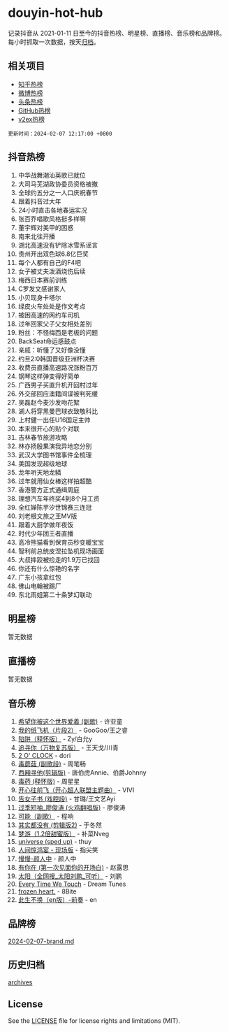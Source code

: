 # douyin-hot-hub

记录抖音从 2021-01-11 日至今的抖音热榜、明星榜、直播榜、音乐榜和品牌榜。每小时抓取一次数据，按天[归档](archives)。

## 相关项目

- [知乎热榜](https://github.com/lonnyzhang423/zhihu-hot-hub)
- [微博热榜](https://github.com/lonnyzhang423/weibo-hot-hub)
- [头条热榜](https://github.com/lonnyzhang423/toutiao-hot-hub)
- [GitHub热榜](https://github.com/lonnyzhang423/github-hot-hub)
- [v2ex热榜](https://github.com/lonnyzhang423/v2ex-hot-hub)


`更新时间：2024-02-07 12:17:00 +0800`

## 抖音热榜

1. 中华战舞潮汕英歌已就位
1. 大司马芜湖政协委员资格被撤
1. 全球约五分之一人口庆祝春节
1. 跟着抖音过大年
1. 24小时直击各地春运实况
1. 张百乔唱歌风格挺多样啊
1. 董宇辉对美甲的困惑
1. 南来北往开播
1. 湖北高速没有铲除冰雪系谣言
1. 贵州开出双色球6.8亿巨奖
1. 每个人都有自己的F4吧
1. 女子被丈夫泼酒烧伤后续
1. 梅西日本赛前训练
1. C罗发文感谢家人
1. 小贝现身卡塔尔
1. 绿皮火车处处是作文考点
1. 被困高速的网约车司机
1. 过年回家父子父女相处差别
1. 粉丝：不怪梅西是老板的问题
1. BackSeat命运感鼓点
1. 亲戚：听懂了又好像没懂
1. 约旦2:0韩国晋级亚洲杯决赛
1. 收费员直播高速路况涨粉百万
1. 钢琴这样弹变得好简单
1. 广西男子买直升机开回村过年
1. 外交部回应澳籍间谍被判死缓
1. 吴磊赵今麦沙发吻花絮
1. 湖人将穿黑曼巴球衣致敬科比
1. 上村健一出任U16国足主帅
1. 本来很开心的贴个对联
1. 吉林春节旅游攻略
1. 林亦扬殷果演我异地恋分别
1. 武汉大学图书馆事件全梳理
1. 美国发现超级地球
1. 龙年听天地龙鳞
1. 过年就用仙女棒这样拍超酷
1. 香港警方正式通缉周庭
1. 理想汽车年终奖4到8个月工资
1. 全红婵陈芋汐世锦赛三连冠
1. 刘老根文旅之王MV版
1. 跟着大厨学做年夜饭
1. 时代少年团王者直播
1. 高冷熊猫看到保育员秒变暖宝宝
1. 智利前总统皮涅拉坠机现场画面
1. 大叔摔跤被捡走的1.9万已找回
1. 你还有什么惊艳的名字
1. 广东小孩拿红包
1. 佛山电翰被踢厂
1. 东北雨姐第二十条梦幻联动

## 明星榜

暂无数据

## 直播榜

暂无数据

## 音乐榜

1. [希望你被这个世界爱着 (副歌)](https://sf5-hl-cdn-tos.douyinstatic.com/obj/tos-cn-ve-2774/oUHCmWQfZlE3QQBKBeD8rCFLpJzPgCpImhsxMt) - 许亚童
1. [我的纸飞机（片段2）](https://sf3-cdn-tos.douyinstatic.com/obj/tos-cn-ve-2774/oM2ZrKcg2CD5AeRB2gkeXOFB1IxAGJdZPazYHf) - GooGoo/王之睿
1. [陷阱（释怀版）](https://sf6-cdn-tos.douyinstatic.com/obj/tos-cn-ve-2774/oE8C21LeZrzKLDFfQYgMzx4GAIHageG5IzayY7) - Zy/白允y
1. [追寻你（万物复苏版）](https://sf3-cdn-tos.douyinstatic.com/obj/tos-cn-ve-2774/oYeAZJsbjIDit9APmBg8u6uDUQnHmoCf3gbo74) - 王天戈/川青
1. [2 O' CLOCK](https://sf3-cdn-tos.douyinstatic.com/obj/tos-cn-ve-2774/oIUBICeqlYQHTigCBOnCMlwBZJkgiBjt1oDfbg) - dori
1. [毒蘑菇 (副歌段)](https://sf5-hl-cdn-tos.douyinstatic.com/obj/tos-cn-ve-2774/ocDEUsfdLjxnlFXtfogBCiQCEqYB7QZgZ8VViM) - 周笔畅
1. [西厢寻他(剪辑版)](https://sf5-hl-cdn-tos.douyinstatic.com/obj/tos-cn-ve-2774/oUsAVfAQKlRNxEv5qxvIB8o5qmIWUcXbzJKJhw) - 唐伯虎Annie、伯爵Johnny
1. [毒药 (释怀版)](https://sf5-hl-cdn-tos.douyinstatic.com/obj/tos-cn-ve-2774/oYILMEAzspdZBIzy4frJNB8ZHPHWAhiwowd4Ad) - 周星星
1. [开心往前飞（开心超人联盟主题曲）](https://sf3-cdn-tos.douyinstatic.com/obj/tos-cn-ve-2774/9d8fb7c82cf1421fb93a9fe925275e0a) - VIVI
1. [告女子书 (戏腔段)](https://sf6-cdn-tos.douyinstatic.com/obj/tos-cn-ve-2774/osCCzFxWgstBDi92ZfBB4ht7gQENBmQMAl0eI6) - 甘璐/王文艺Ayi
1. [过季短袖_廖俊涛 (火鸡翻唱版)](https://sf6-cdn-tos.douyinstatic.com/obj/tos-cn-ve-2774/ogQVJl0tRBKxQgZji7YClFEBrVDeHpPTWfCZbQ) - 廖俊涛
1. [可能（副歌）](https://sf5-hl-cdn-tos.douyinstatic.com/obj/tos-cn-ve-2774/cde1731888894259b333569393c2fb51) - 程响
1. [其实都没有 (剪辑版2)](https://sf6-cdn-tos.douyinstatic.com/obj/tos-cn-ve-2774/oEBNQenHZtBhxYjGgUDQk0BCHTigQafgFlbQ7k) - 于冬然
1. [梦游（1.2倍甜蜜版）](https://sf3-cdn-tos.douyinstatic.com/obj/tos-cn-ve-2774/o4gyAUm8hwufoEABmwVIiQtHsFuGzAEEWtNMzo) - 补菜Nveg
1. [universe (sped up)](https://sf5-hl-cdn-tos.douyinstatic.com/obj/tos-cn-ve-2774/oIQnurQLDCsdYeegkM4CKuVb23MZBXtX6QB8bv) - thuy
1. [人间惊鸿宴 - 现场版](https://sf5-hl-cdn-tos.douyinstatic.com/obj/tos-cn-ve-2774/osF4mrPePAf2Yv8Wfr5fATCHZwL5h1QiGQAKwz) - 指尖笑
1. [慢慢-颜人中](https://sf3-cdn-tos.douyinstatic.com/obj/tos-cn-ve-2774/ocjHNfBXdBxQNC8ZGAeoLMFTUgtBg8bkExunDC) - 颜人中
1. [有你在 (第一次见面你的开场白)](https://sf6-cdn-tos.douyinstatic.com/obj/tos-cn-ve-2774/oAthrQ3ClJBfI57uBoFEgNDYtNCZ0TSYQQfxQ0) - 赵露思
1. [太阳（全网搜_太阳刘鹏_可听）](https://sf3-cdn-tos.douyinstatic.com/obj/tos-cn-ve-2774/ogWbyIQnlBFImVbeDocRdCIYtBHlbJXgfZMvgz) - 刘鹏
1. [Every Time We Touch](https://sf5-hl-cdn-tos.douyinstatic.com/obj/tos-cn-ve-2774/ogN6lUKQeBBfEVhIOMikG1CcJjugxk1tztZyhP) - Dream Tunes
1. [frozen heart.](https://sf5-hl-cdn-tos.douyinstatic.com/obj/tos-cn-ve-2774/oIIWJfyjIACZA9zQMtnJ6hQQhFC4vhCupoRBsO) - 8Bite
1. [此生不换（en版）-前奏](https://sf5-hl-cdn-tos.douyinstatic.com/obj/tos-cn-ve-2774/oMDvUGwhKrKYDEqXiMYEwxZqBWIJFA92CiLAO) - en

## 品牌榜

[2024-02-07-brand.md](archives/2024-02-07-brand.md)

## 历史归档

[archives](archives)

## License

See the [LICENSE](LICENSE) file for license rights and limitations (MIT).
